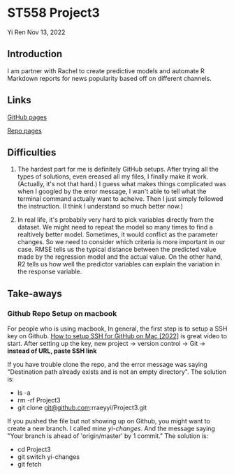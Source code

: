 ST558 Project3
================
Yi Ren
Nov 13, 2022

## Introduction
I am partner with Rachel to create predictive models and automate R Markdown reports for news popularity based off on different channels.

## Links
[GitHub pages](https://rraeyyi.github.io/Project3)

[Repo pages](https://github.com/rraeyyi/Project3)

## Difficulties
1. The hardest part for me is definitely GitHub setups. After trying all the types of solutions, even ereased all my files, I finally make it work.(Actually, it's not that hard.) I guess what makes things complicated was when I googled by the error message, I wan't able to tell what the terminal command actually want to acheive. Then I just simply followed the instruction. (I think I understand so much better now.)

2. In real life, it's probabily very hard to pick variables directly from the dataset. We might need to repeat the model so many times to find a realtively better model. Sometimes, it would conflict as the parameter changes. So we need to consider which criteria is more important in our case. RMSE tells us the typical distance between the predicted value made by the regression model and the actual value. On the other hand, R2 tells us how well the predictor variables can explain the variation in the response variable.

## Take-aways
### Github Repo Setup on macbook
For people who is using macbook,
In general, the first step is to setup a SSH key on Github. [How to setup SSH for GitHub on Mac [2022]](https://www.youtube.com/watch?v=nZYJKXXMvkM) is great video to start. After setting up the key, new project -> version control -> Git -> **instead of URL, paste SSH link** 

If you have trouble clone the repo, and the error message was saying "Destination path already exists and is not an empty directory". The solution is:
+ ls -a
+ rm -rf Project3
+ git clone git@github.com:rraeyyi/Project3.git

If you pushed the file but not showing up on Github, you might want to create a new branch. I called mine *yi-changes*. And the message saying "Your branch is ahead of 'origin/master' by 1 commit." The solution is:
+ cd Project3
+ git switch yi-changes
+ git fetch



